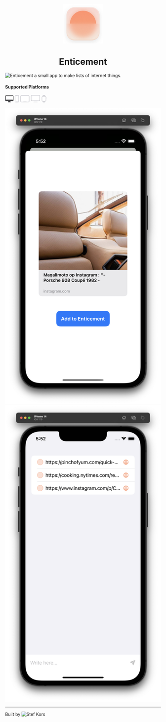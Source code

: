 <p align="center">
  <img src="Enticement/Assets.xcassets/AppIcon.appiconset/Large Icon512.png" height="128">
  <h1 align="center">Enticement</h1>
</p>

![Enticement](https://github.com/StefKors/Enticement) a small app to make lists of internet things.

#### Supported Platforms
<p align="left">
<picture>
  <source media="(prefers-color-scheme: dark)" srcset="Images/macos.svg">
  <source media="(prefers-color-scheme: light)" srcset="Images/macos-active.svg">
  <img alt="macos" src="Images/macos-active.svg" height="24">
</picture>

<picture>
  <source media="(prefers-color-scheme: dark)" srcset="Images/ios-active.svg">
  <source media="(prefers-color-scheme: light)" srcset="Images/ios.svg">
  <img alt="macos" src="Images/ios.svg" height="24">
</picture>

<picture>
  <source media="(prefers-color-scheme: dark)" srcset="Images/ipados-active.svg">
  <source media="(prefers-color-scheme: light)" srcset="Images/ipados.svg">
  <img alt="macos" src="Images/ipados.svg" height="24">
</picture>

<picture>
  <source media="(prefers-color-scheme: dark)" srcset="Images/tvos-active.svg">
  <source media="(prefers-color-scheme: light)" srcset="Images/tvos.svg">
  <img alt="macos" src="Images/tvos.svg" height="24">
</picture>

<picture>
  <source media="(prefers-color-scheme: dark)" srcset="Images/watchos-active.svg">
  <source media="(prefers-color-scheme: light)" srcset="Images/watchos.svg">
  <img alt="macos" src="Images/watchos.svg" height="24">
</picture>
</p>

<p align="center">
<picture>
  <source media="(prefers-color-scheme: dark)" srcset="Images/Screenshot-1.png">
  <source media="(prefers-color-scheme: light)" srcset="Images/Screenshot-1.png">
  <img alt="Screenshot of the app" src="Images/Screenshot-1.png">
</picture>

<picture>
  <source media="(prefers-color-scheme: dark)" srcset="Images/Screenshot-2.png">
  <source media="(prefers-color-scheme: light)" srcset="Images/Screenshot-2.png">
  <img alt="Screenshot of the app" src="Images/Screenshot-2.png">
</picture>
</p>

-------


Built by ![Stef Kors](https://stefkors.com)
